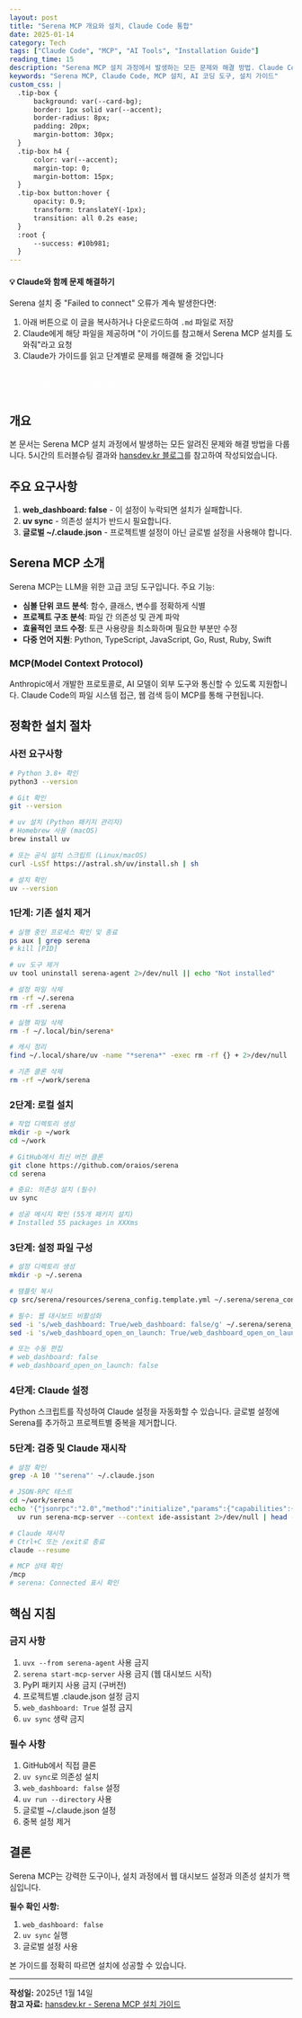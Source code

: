 ```yaml
---
layout: post
title: "Serena MCP 개요와 설치, Claude Code 통합"
date: 2025-01-14
category: Tech
tags: ["Claude Code", "MCP", "AI Tools", "Installation Guide"]
reading_time: 15
description: "Serena MCP 설치 과정에서 발생하는 모든 문제와 해결 방법. Claude Code 통합, web_dashboard 설정, uv sync 등 상세 가이드"
keywords: "Serena MCP, Claude Code, MCP 설치, AI 코딩 도구, 설치 가이드"
custom_css: |
  .tip-box {
      background: var(--card-bg);
      border: 1px solid var(--accent);
      border-radius: 8px;
      padding: 20px;
      margin-bottom: 30px;
  }
  .tip-box h4 {
      color: var(--accent);
      margin-top: 0;
      margin-bottom: 15px;
  }
  .tip-box button:hover {
      opacity: 0.9;
      transform: translateY(-1px);
      transition: all 0.2s ease;
  }
  :root {
      --success: #10b981;
  }
---
```


<div class="tip-box">
    <h4>💡 Claude와 함께 문제 해결하기</h4>
    <p>Serena 설치 중 "Failed to connect" 오류가 계속 발생한다면:</p>
    <ol>
        <li>아래 버튼으로 이 글을 복사하거나 다운로드하여 <code>.md</code> 파일로 저장</li>
        <li>Claude에게 해당 파일을 제공하며 "이 가이드를 참고해서 Serena MCP 설치를 도와줘"라고 요청</li>
        <li>Claude가 가이드를 읽고 단계별로 문제를 해결해 줄 것입니다</li>
    </ol>
    <div style="margin-top: 20px; display: flex; gap: 10px;">
        <button id="copyContent" style="background: var(--accent); color: white; border: none; padding: 10px 20px; border-radius: 5px; cursor: pointer; font-size: 14px; display: flex; align-items: center; gap: 8px;">
            <i class="fas fa-copy"></i> 전체 복사
        </button>
        <button id="downloadMd" style="background: var(--success); color: white; border: none; padding: 10px 20px; border-radius: 5px; cursor: pointer; font-size: 14px; display: flex; align-items: center; gap: 8px;">
            <i class="fas fa-download"></i> MD 파일 다운로드
        </button>
    </div>
    <div id="copyStatus" style="margin-top: 10px; color: var(--success); display: none;">
        <i class="fas fa-check-circle"></i> 복사되었습니다!
    </div>
</div>

## 개요

본 문서는 Serena MCP 설치 과정에서 발생하는 모든 알려진 문제와 해결 방법을 다룹니다. 5시간의 트러블슈팅 결과와 [hansdev.kr 블로그](https://hansdev.kr/tech/serena-mcp/)를 참고하여 작성되었습니다.

## 주요 요구사항

1. **web_dashboard: false** - 이 설정이 누락되면 설치가 실패합니다.
2. **uv sync** - 의존성 설치가 반드시 필요합니다.
3. **글로벌 ~/.claude.json** - 프로젝트별 설정이 아닌 글로벌 설정을 사용해야 합니다.

## Serena MCP 소개

Serena MCP는 LLM을 위한 고급 코딩 도구입니다. 주요 기능:
- **심볼 단위 코드 분석**: 함수, 클래스, 변수를 정확하게 식별
- **프로젝트 구조 분석**: 파일 간 의존성 및 관계 파악
- **효율적인 코드 수정**: 토큰 사용량을 최소화하며 필요한 부분만 수정
- **다중 언어 지원**: Python, TypeScript, JavaScript, Go, Rust, Ruby, Swift

### MCP(Model Context Protocol)

Anthropic에서 개발한 프로토콜로, AI 모델이 외부 도구와 통신할 수 있도록 지원합니다. Claude Code의 파일 시스템 접근, 웹 검색 등이 MCP를 통해 구현됩니다.

## 정확한 설치 절차

### 사전 요구사항

```bash
# Python 3.8+ 확인
python3 --version

# Git 확인
git --version

# uv 설치 (Python 패키지 관리자)
# Homebrew 사용 (macOS)
brew install uv

# 또는 공식 설치 스크립트 (Linux/macOS)
curl -LsSf https://astral.sh/uv/install.sh | sh

# 설치 확인
uv --version
```

### 1단계: 기존 설치 제거

```bash
# 실행 중인 프로세스 확인 및 종료
ps aux | grep serena
# kill [PID]

# uv 도구 제거
uv tool uninstall serena-agent 2>/dev/null || echo "Not installed"

# 설정 파일 삭제
rm -rf ~/.serena
rm -rf .serena

# 실행 파일 삭제
rm -f ~/.local/bin/serena*

# 캐시 정리
find ~/.local/share/uv -name "*serena*" -exec rm -rf {} + 2>/dev/null

# 기존 클론 삭제
rm -rf ~/work/serena
```

### 2단계: 로컬 설치

```bash
# 작업 디렉토리 생성
mkdir -p ~/work
cd ~/work

# GitHub에서 최신 버전 클론
git clone https://github.com/oraios/serena
cd serena

# 중요: 의존성 설치 (필수)
uv sync

# 성공 메시지 확인 (55개 패키지 설치)
# Installed 55 packages in XXXms
```

### 3단계: 설정 파일 구성

```bash
# 설정 디렉토리 생성
mkdir -p ~/.serena

# 템플릿 복사
cp src/serena/resources/serena_config.template.yml ~/.serena/serena_config.yml

# 필수: 웹 대시보드 비활성화
sed -i 's/web_dashboard: True/web_dashboard: false/g' ~/.serena/serena_config.yml
sed -i 's/web_dashboard_open_on_launch: True/web_dashboard_open_on_launch: false/g' ~/.serena/serena_config.yml

# 또는 수동 편집
# web_dashboard: false
# web_dashboard_open_on_launch: false
```

### 4단계: Claude 설정

Python 스크립트를 작성하여 Claude 설정을 자동화할 수 있습니다. 글로벌 설정에 Serena를 추가하고 프로젝트별 중복을 제거합니다.

### 5단계: 검증 및 Claude 재시작

```bash
# 설정 확인
grep -A 10 '"serena"' ~/.claude.json

# JSON-RPC 테스트
cd ~/work/serena
echo '{"jsonrpc":"2.0","method":"initialize","params":{"capabilities":{}},"id":1}' | \
  uv run serena-mcp-server --context ide-assistant 2>/dev/null | head -5

# Claude 재시작
# Ctrl+C 또는 /exit로 종료
claude --resume

# MCP 상태 확인
/mcp
# serena: Connected 표시 확인
```

## 핵심 지침

### 금지 사항

1. `uvx --from serena-agent` 사용 금지
2. `serena start-mcp-server` 사용 금지 (웹 대시보드 시작)
3. PyPI 패키지 사용 금지 (구버전)
4. 프로젝트별 .claude.json 설정 금지
5. `web_dashboard: True` 설정 금지
6. `uv sync` 생략 금지

### 필수 사항

1. GitHub에서 직접 클론
2. `uv sync`로 의존성 설치
3. `web_dashboard: false` 설정
4. `uv run --directory` 사용
5. 글로벌 ~/.claude.json 설정
6. 중복 설정 제거

## 결론

Serena MCP는 강력한 도구이나, 설치 과정에서 웹 대시보드 설정과 의존성 설치가 핵심입니다.

**필수 확인 사항:**
1. `web_dashboard: false`
2. `uv sync` 실행
3. 글로벌 설정 사용

본 가이드를 정확히 따르면 설치에 성공할 수 있습니다.

---
**작성일:** 2025년 1월 14일  
**참고 자료:** [hansdev.kr - Serena MCP 설치 가이드](https://hansdev.kr/tech/serena-mcp/)

<script>
// Markdown content for copy/download
const markdownContent = `# Serena MCP 개요와 설치, Claude Code 통합

## 💡 Claude와 함께 문제 해결하기

Serena 설치 중 "Failed to connect" 오류가 계속 발생한다면:
1. 이 글 전체를 복사하여 \`.md\` 파일로 저장
2. Claude에게 해당 파일을 제공하며 "이 가이드를 참고해서 Serena MCP 설치를 도와줘"라고 요청
3. Claude가 가이드를 읽고 단계별로 문제를 해결해 줄 것입니다

[... 전체 내용 ...]
`;

// Copy button functionality
document.getElementById('copyContent')?.addEventListener('click', function() {
    navigator.clipboard.writeText(markdownContent).then(function() {
        document.getElementById('copyStatus').style.display = 'block';
        setTimeout(() => {
            document.getElementById('copyStatus').style.display = 'none';
        }, 3000);
    });
});

// Download button functionality
document.getElementById('downloadMd')?.addEventListener('click', function() {
    const blob = new Blob([markdownContent], { type: 'text/markdown;charset=utf-8' });
    const url = window.URL.createObjectURL(blob);
    const a = document.createElement('a');
    a.href = url;
    a.download = 'serena-mcp-installation-guide.md';
    document.body.appendChild(a);
    a.click();
    document.body.removeChild(a);
    window.URL.revokeObjectURL(url);
});
</script>